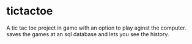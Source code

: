 # tictactoe
A tic tac toe project in game with an option to play aginst the computer. saves the games at an sql database and lets you see the history.
